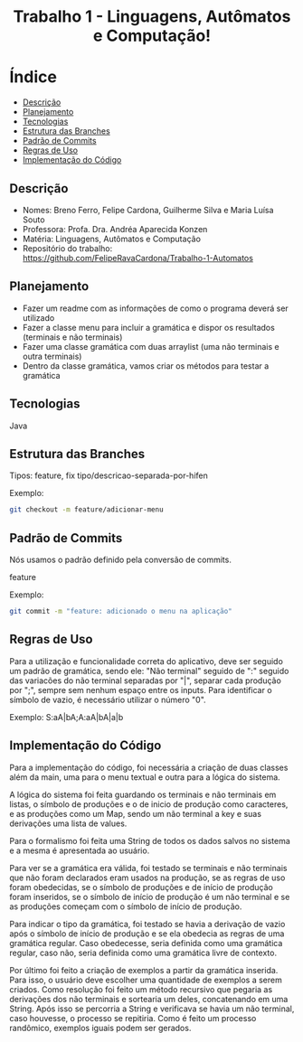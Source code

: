 <h1 align="center"> Trabalho 1 - Linguagens, Autômatos e Computação! </h1>

# Índice

- [Descrição](#Descrição)
- [Planejamento](#Planejamento)
- [Tecnologias](#Tecnologias)
- [Estrutura das Branches](#EstruturadasBranches)
- [Padrão de Commits](#PadrãodeCommits)
- [Regras de Uso](#RegrasdeUso)
- [Implementação do Código](#ImplementaçãodoCódigo)


## Descrição
- Nomes: Breno Ferro, Felipe Cardona, Guilherme Silva e Maria Luísa Souto 
- Professora: Profa. Dra. Andréa Aparecida Konzen
- Matéria: Linguagens, Autômatos e Computação
- Repositório do trabalho: https://github.com/FelipeRavaCardona/Trabalho-1-Automatos 


## Planejamento
- Fazer um readme com as informações de como o programa deverá ser utilizado
- Fazer a classe menu para incluir a gramática e dispor os resultados (terminais e não terminais) 
- Fazer uma classe gramática com duas arraylist (uma não terminais e outra terminais)
- Dentro da classe gramática, vamos criar os métodos para testar a gramática

## Tecnologias
Java

## Estrutura das Branches


Tipos: feature, fix
tipo/descricao-separada-por-hifen

Exemplo:

```bash
git checkout -m feature/adicionar-menu
```

## Padrão de Commits
Nós usamos o padrão definido pela conversão de commits.

feature

Exemplo:
```bash
git commit -m "feature: adicionado o menu na aplicação"
```

## Regras de Uso
Para a utilização e funcionalidade correta do aplicativo, deve ser seguido um padrão de gramática, sendo ele:
"Não terminal" seguido de ":" seguido das variacões do não terminal separadas por "|", separar cada produção por ";", sempre sem nenhum espaço entre os inputs.
Para identificar o símbolo de vazio, é necessário utilizar o número "0".

Exemplo:
S:aA|bA;A:aA|bA|a|b

## Implementação do Código
Para a implementação do código, foi necessária a criação de duas classes além da main, uma para o menu textual e outra para a lógica do sistema.

A lógica do sistema foi feita guardando os terminais e não terminais em listas, o símbolo de produções e o de inicio de produção como caracteres, e as produções como um Map, sendo um não terminal a key e suas derivações uma lista de values.

Para o formalismo foi feita uma String de todos os dados salvos no sistema e a mesma é apresentada ao usuário.

Para ver se a gramática era válida, foi testado se terminais e não terminais que não foram declarados eram usados na produção, se as regras de uso foram obedecidas, se o símbolo de produções e de início de produção foram inseridos, se o símbolo de início de produção é um não terminal e se as produções começam com o símbolo de início de produção.

Para indicar o tipo da gramática, foi testado se havia a derivação de vazio após o símbolo de início de produção e se ela obedecia as regras de uma gramática regular. Caso obedecesse, seria definida como uma gramática regular, caso não, seria definida como uma gramática livre de contexto.

Por último foi feito a criação de exemplos a partir da gramática inserida. Para isso, o usuário deve escolher uma quantidade de exemplos a serem criados. Como resolução foi feito um método recursivo que pegaria as derivações dos não terminais e sortearia um deles, concatenando em uma String. Após isso se percorria a String e verificava se havia um não terminal, caso houvesse, o processo se repitiria. Como é feito um processo randômico, exemplos iguais podem ser gerados.
